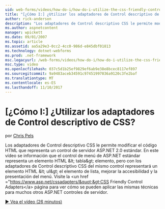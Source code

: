 ```yaml
---
uid: web-forms/videos/how-do-i/how-do-i-utilize-the-css-friendly-control-adapters
title: "[¿Cómo I:] ¿Utilizar los adaptadores de Control descriptivo de CSS? | Microsoft Docs"
author: rick-anderson
description: "Los adaptadores de Control descriptivo CSS le permite modificar el código HTML que representa un control de servidor ASP.NET 2.0 estándar. En este vídeo se información que el stan..."
ms.author: aspnetcontent
manager: wpickett
ms.date: 09/01/2007
ms.topic: article
ms.assetid: aa5a29e3-0cc2-4cc0-986d-e845dbf01813
ms.technology: dotnet-webforms
ms.prod: .net-framework
msc.legacyurl: /web-forms/videos/how-do-i/how-do-i-utilize-the-css-friendly-control-adapters
msc.type: video
ms.openlocfilehash: 037c5d1b25ef9829ef6ab9e38e8bcec8117ef897
ms.sourcegitcommit: 9a9483aceb34591c97451997036a9120c3fe2baf
ms.translationtype: MT
ms.contentlocale: es-ES
ms.lasthandoff: 11/10/2017
---
```

<a name="how-do-i-utilize-the-css-friendly-control-adapters"></a>[¿Cómo I:] ¿Utilizar los adaptadores de Control descriptivo de CSS?
====================
por [Chris Pels](https://twitter.com/chrispels)

Los adaptadores de Control descriptivo CSS le permite modificar el código HTML que representa un control de servidor ASP.NET 2.0 estándar. En este vídeo se información que el control de menú de ASP.NET estándar representa un elemento HTML &amp;lt; tabla&amp;gt; elemento, pero con los adaptadores de Control descriptivo CSS del mismo control representará un elemento HTML &amp;lt; ul&amp;gt; el elemento de lista, mejorar la accesibilidad y la presentación del menú. Visite la &lt;un href =&quot;https://www.asp.net/cssadapters/&quot;&gt;CSS Friendly Control Adapters&lt;/a&gt; página para ver cómo se pueden aplicar las mismas técnicas para muchos otros ASP.NET controles de servidor.

[&#9654; Vea el vídeo (26 minutos)](https://channel9.msdn.com/Blogs/ASP-NET-Site-Videos/how-do-i-utilize-the-css-friendly-control-adapters)
